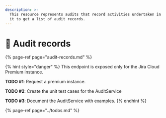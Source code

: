 ```yaml
---
description: >-
  This resource represents audits that record activities undertaken in Jira. Use
  it to get a list of audit records.
---
```


# 🔎 Audit records

{% page-ref page="audit-records.md" %}

{% hint style="danger" %}
This endpoint is exposed only for the Jira Cloud Premium instance.

**TODO \#1**: Request a premium instance. 

**TODO \#2**: Create the unit test cases for the AuditService

**TODO \#3**: Document the AuditService with examples.
{% endhint %}

{% page-ref page="../todos.md" %}







